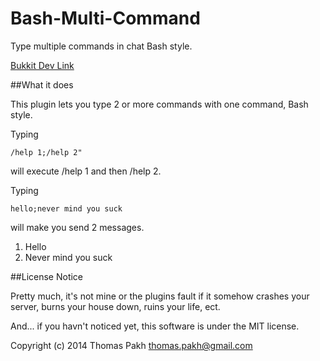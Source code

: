 Bash-Multi-Command
=================

Type multiple commands in chat Bash style.

[Bukkit Dev Link](http://dev.bukkit.org/bukkit-plugins/bash-multi-command/)

##What it does

This plugin lets you type 2 or more commands with one command, Bash style.

Typing

```
/help 1;/help 2"
```

will execute /help 1 and then /help 2.

Typing

```
hello;never mind you suck
```

will make you send 2 messages.

1. Hello
2. Never mind you suck


##License Notice

Pretty much, it's not mine or the plugins fault if it somehow crashes your server, burns your house down, ruins your life, ect.

And... if you havn't noticed yet, this software is under the MIT license.

Copyright (c) 2014 Thomas Pakh thomas.pakh@gmail.com
